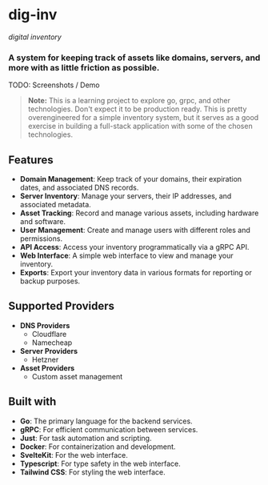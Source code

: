 # dig-inv
*digital inventory*
### A system for keeping track of assets like domains, servers, and more with as little friction as possible.

TODO: Screenshots / Demo

> **Note:** This is a learning project to explore go, grpc, and other technologies. Don't expect it to be production ready.
> This is pretty overengineered for a simple inventory system, but it serves as a good exercise in building a full-stack application with some 
> of the chosen technologies.

## Features

- **Domain Management**: Keep track of your domains, their expiration dates, and associated DNS records.
- **Server Inventory**: Manage your servers, their IP addresses, and associated metadata.
- **Asset Tracking**: Record and manage various assets, including hardware and software.
- **User Management**: Create and manage users with different roles and permissions.
- **API Access**: Access your inventory programmatically via a gRPC API.
- **Web Interface**: A simple web interface to view and manage your inventory.
- **Exports**: Export your inventory data in various formats for reporting or backup purposes.

## Supported Providers
- **DNS Providers**
    - Cloudflare
    - Namecheap
- **Server Providers**
    - Hetzner
- **Asset Providers**
    - Custom asset management


## Built with
- **Go**: The primary language for the backend services.
- **gRPC**: For efficient communication between services.
- **Just**: For task automation and scripting.
- **Docker**: For containerization and development.
- **SvelteKit**: For the web interface.
- **Typescript**: For type safety in the web interface.
- **Tailwind CSS**: For styling the web interface.
